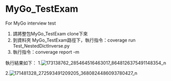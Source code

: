 # MyGo_TestExam
For MyGo interview test

1. 請將整包MyGo_TestExam clone下來
2. 到資料夾 MyGo_TestExam路徑下，執行指令：coverage run Test_NestedDictInverse.py
3. 執行指令：converage report -m 

執行結果如下：
1.![173138762_285464516463017_8648126375491148354_n](https://user-images.githubusercontent.com/78773128/114575280-969b4c00-9cac-11eb-9df0-bc8b9ae6e07e.png)

2.![171481328_272593491209205_3680824486093780427_n](https://user-images.githubusercontent.com/78773128/114574895-3d331d00-9cac-11eb-9e3b-77f5d4eb8d52.png)
